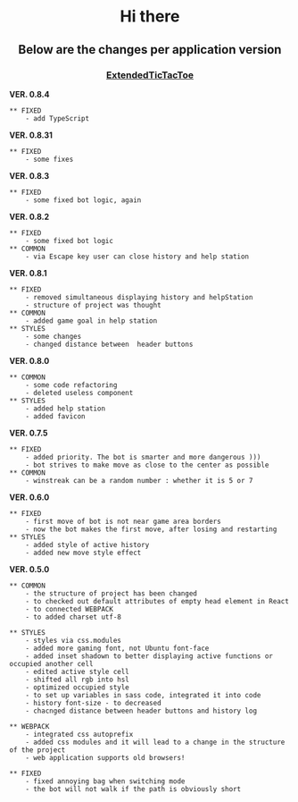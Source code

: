 <h1 align="center">Hi there</h1>	
<h2 align="center">Below are the changes per application  version</h2>
<h3 target="_blank" align="center"><a href="https://extended-tic-tac-toe.web.app/">ExtendedTicTacToe</a></h3>

**VER. 0.8.4**

	** FIXED
		- add TypeScript

**VER. 0.8.31**

	** FIXED
		- some fixes

**VER. 0.8.3**

	** FIXED
		- some fixed bot logic, again

**VER. 0.8.2**

	** FIXED
		- some fixed bot logic
	** COMMON
		- via Escape key user can close history and help station

**VER. 0.8.1**

	** FIXED
		- removed simultaneous displaying history and helpStation
		- structure of project was thought
	** COMMON
		- added game goal in help station
	** STYLES
		- some changes
		- changed distance between  header buttons

**VER. 0.8.0**
	
	** COMMON
		- some code refactoring
		- deleted useless component
	** STYLES
		- added help station
		- added favicon

**VER. 0.7.5**

	** FIXED
		- added priority. The bot is smarter and more dangerous )))
		- bot strives to make move as close to the center as possible
	** COMMON
		- winstreak can be a random number : whether it is 5 or 7

**VER. 0.6.0**

	** FIXED
		- first move of bot is not near game area borders
		- now the bot makes the first move, after losing and restarting
	** STYLES
		- added style of active history
		- added new move style effect

**VER. 0.5.0**

	** COMMON
		- the structure of project has been changed
		- to checked out default attributes of empty head element in React
		- to connected WEBPACK 
		- to added charset utf-8

	** STYLES
		- styles via css.modules
		- added more gaming font, not Ubuntu font-face
		- added inset shadown to better displaying active functions or occupied another cell
		- edited active style cell
		- shifted all rgb into hsl
		- optimized occupied style
		- to set up variables in sass code, integrated it into code
		- history font-size - to decreased
		- chacnged distance between header buttons and history log	

	** WEBPACK
		- integrated css autoprefix 
		- added css modules and it will lead to a change in the structure of the project
		- web application supports old browsers!

	** FIXED
		- fixed annoying bag when switching mode
		- the bot will not walk if the path is obviously short